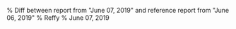 % Diff between report from "June 07, 2019" and reference report from "June 06, 2019"
% Reffy
% June 07, 2019

